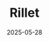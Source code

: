 ---  
layout: startup_page  
title: "Rillet"  
id: "rillet.com"  
permalink: "/rilletrillet.com05282025/"  
website: "https://www.rillet.com/"  
funding_round: "Series A"  
funding_amount: "$25M"  
investors: "Sequoia Capital, First Round Capital, Creandum, Susa Ventures, Ron Gill, Lee Kirkpatrick"  
about: "Rillet is an AI-native ERP platform designed to modernize financial operations. It rebuilds the general ledger to integrate with leading tools and automate accounting workflows, enabling faster and more efficient financial reporting and decision-making. The platform helps companies close their books quickly and focus on strategic work."  
markets: "Fintech, AI, Financial Services, SaaS"  
hq: "Palo Alto, California, United States"  
founded_year: "2021"  
linkedin: "https://www.linkedin.com/company/team-rillet"  
twitter: "https://twitter.com/RilletHQ"  
instagram: ""  
facebook: ""  
crunchbase: "https://www.crunchbase.com/organization/rillet"  
pitchbook: "https://pitchbook.com/profiles/company/503679-61"  

date_display: "28-May-2025"  
date: "2025-05-28"

# SEO Optimization  
meta_title: "Rillet - Series A Funding ($25M)"  
meta_description: "Rillet, Rillet is an AI-native ERP platform designed to modernize financial operations. It rebuilds the general ledger to integrate with leading tools and aut..."  
meta_keywords: "Rillet, Fintech, AI, Financial Services, SaaS, Series A funding"  
canonical_url: "https://startup.projectstartups.com/rilletrillet.com05282025/"  
---